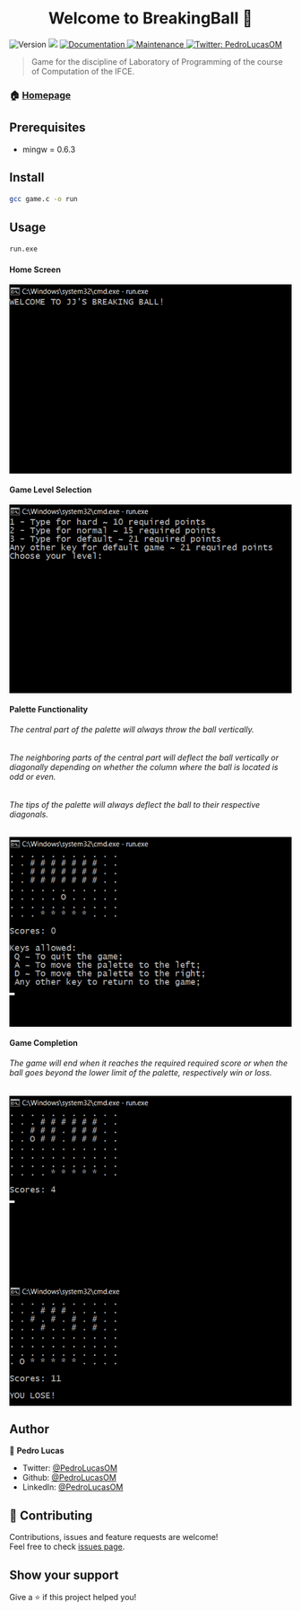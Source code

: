 <h1 align="center">Welcome to BreakingBall 👋</h1>
<p>
  <img alt="Version" src="https://img.shields.io/badge/version-1.0.0-blue.svg?cacheSeconds=2592000" />
  <img src="https://img.shields.io/badge/mingw-0.6.3-blue.svg" />
  <a href="https://github.com/PedroLucasOM/BreakingBall#readme" target="_blank">
    <img alt="Documentation" src="https://img.shields.io/badge/documentation-yes-green.svg" />
  </a>
  <a href="https://github.com/kefranabg/readme-md-generator/graphs/commit-activity" target="_blank">
    <img alt="Maintenance" src="https://img.shields.io/badge/maintained-yes-green.svg" />
  </a>
  <a href="https://twitter.com/PedroLucasOM" target="_blank">
    <img alt="Twitter: PedroLucasOM" src="https://img.shields.io/twitter/follow/PedroLucasOM.svg?style=social" />
  </a>
</p>

> Game for the discipline of Laboratory of Programming of the course of Computation of the IFCE.

### 🏠 [Homepage](https://github.com/PedroLucasOM/BreakingBall)

## Prerequisites

- mingw = 0.6.3

## Install

```sh
gcc game.c -o run
```

## Usage

```sh
run.exe
```

#### Home Screen

<img align="center" src="https://github.com/PedroLucasOM/BreakingBall/blob/master/images/1.png" />
<br />

#### Game Level Selection

<img align="center" src="https://github.com/PedroLucasOM/BreakingBall/blob/master/images/2.png" />
<br />

#### Palette Functionality

###### The central part of the palette will always throw the ball vertically.
###### The neighboring parts of the central part will deflect the ball vertically or diagonally depending on whether the column where the ball is located is odd or even.
###### The tips of the palette will always deflect the ball to their respective diagonals.

<img align="center" src="https://github.com/PedroLucasOM/BreakingBall/blob/master/images/3.png" />
<br />

#### Game Completion

###### The game will end when it reaches the required required score or when the ball goes beyond the lower limit of the palette, respectively win or loss.

<img align="center" src="https://github.com/PedroLucasOM/BreakingBall/blob/master/images/4.png" />
<br />

<img align="center" src="https://github.com/PedroLucasOM/BreakingBall/blob/master/images/5.png" />
<br />

## Author

👤 **Pedro Lucas**

* Twitter: [@PedroLucasOM](https://twitter.com/PedroLucasOM)
* Github: [@PedroLucasOM](https://github.com/PedroLucasOM)
* LinkedIn: [@PedroLucasOM](https://linkedin.com/in/PedroLucasOM)

## 🤝 Contributing

Contributions, issues and feature requests are welcome!<br />Feel free to check [issues page](https://github.com/PedroLucasOM/BreakingBall/issues). 

## Show your support

Give a ⭐️ if this project helped you!
